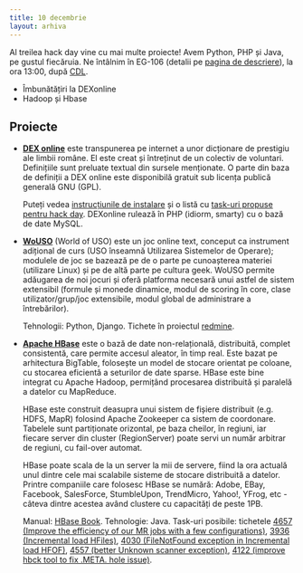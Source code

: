 ```yaml
---
title: 10 decembrie
layout: arhiva
---
```


Al treilea hack day vine cu mai multe proiecte! Avem Python, PHP și
Java, pe gustul fiecăruia. Ne întâlnim în EG-106 (detalii pe [pagina de
descriere](/descriere.html)), la ora 13:00, după
[CDL](http://cdl.rosedu.org/2011-fall/).

* Îmbunătățiri la DEXonline
* Hadoop și Hbase


## Proiecte

* **[DEX online][]** este transpunerea pe internet a unor
  dicționare de prestigiu ale limbii române. El este creat și întreținut
  de un colectiv de voluntari.  Definițiile sunt preluate textual din
  sursele menționate. O parte din baza de definiții a DEX online este
  disponibilă gratuit sub licența publică generală GNU (GPL).

  Puteți vedea [instrucțiunile de instalare][dexonline-install] și o
  listă cu [task-uri propuse pentru hack day][dexonline-tasks].
  DEXonline rulează în PHP (idiorm, smarty) cu o bază de date MySQL.

[dex online]: http://dexonline.ro/
[dexonline-install]: http://wiki.dexonline.ro/wiki/AccesLaCodulSurs%C4%83
[dexonline-tasks]: http://wiki.dexonline.ro/wiki/ROSEdu


* **[WoUSO][]** (World of USO) este un joc online text, conceput ca
  instrument adițional de curs (USO înseamnă Utilizarea Sistemelor de
  Operare); modulele de joc se bazează pe de o parte pe cunoașterea
  materiei (utilizare Linux) și pe de altă parte pe cultura geek. WoUSO
  permite adăugarea de noi jocuri și oferă platforma necesară unui
  astfel de sistem extensibil (formule și monede dinamice, modul de
  scoring în core, clase utilizator/grup/joc extensibile, modul global
  de administrare a întrebărilor).

  Tehnologii: Python, Django. Tichete în proiectul
  [redmine](https://projects.rosedu.org/projects/wouso).

[wouso]: https://wouso.rosedu.org/


* **[Apache HBase][hbase]** este o bază de date non-relațională,
  distribuită, complet consistentă, care permite accesul aleator, în
  timp real. Este bazat pe arhitectura BigTable, folosește un model de
  stocare orientat pe coloane, cu stocarea eficientă a seturilor de date
  sparse. HBase este bine integrat cu Apache Hadoop, permițând
  procesarea distribuită și paralelă a datelor cu MapReduce.

  HBase este construit deasupra unui sistem de fișiere distribuit (e.g.
  HDFS, MapR) folosind Apache Zookeeper ca sistem de coordonare.
  Tabelele sunt partiționate orizontal, pe baza cheilor, în regiuni, iar
  fiecare server din cluster (RegionServer) poate servi un număr
  arbitrar de regiuni, cu fail-over automat.

  HBase poate scala de la un server la mii de servere, fiind la ora
  actuală unul dintre cele mai scalabile sisteme de stocare distribuită
  a datelor. Printre companiile care folosesc HBase se numără: Adobe,
  EBay, Facebook, SalesForce, StumbleUpon, TrendMicro, Yahoo!, YFrog,
  etc - câteva dintre acestea având clustere cu capacități de peste 1PB.

  Manual: [HBase Book][]. Tehnologie: Java. Task-uri posibile: tichetele
  [4657 (Improve the efficiency of our MR jobs with a few
  configurations)](https://issues.apache.org/jira/browse/HBASE-4657),
  [3936 (Incremental load
  HFiles)](https://issues.apache.org/jira/browse/HBASE-3936),
  [4030 (FileNotFound exception in Incremental load
  HFOF)](https://issues.apache.org/jira/browse/HBASE-4030),
  [4557 (better Unknown scanner
  exception)](https://issues.apache.org/jira/browse/HBASE-4557),
  [4122 (improve hbck tool to fix .META. hole
  issue)](https://issues.apache.org/jira/browse/HBASE-4122).

[hbase]: http://hbase.apache.org/
[hbase book]: http://hbase.apache.org/book/book.html
